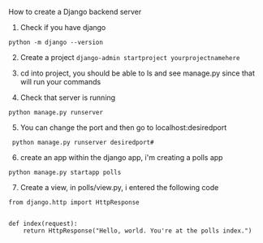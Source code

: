 How to create a Django backend server

1. Check if you have django

```python -m django --version```

2. Create a project 
``` django-admin startproject yourprojectnamehere ```

3. cd into project, you should be able to ls and see manage.py since that will run your commands

4. Check that server is running

```python manage.py runserver```

5. You can change the port and then go to localhost:desiredport

``` python manage.py runserver desiredport#```

6. create an app within the django app, i'm creating a polls app

``` python manage.py startapp polls ```

7. Create a view, in polls/view.py, i entered the following code

```
from django.http import HttpResponse


def index(request):
    return HttpResponse("Hello, world. You're at the polls index.")

```


